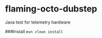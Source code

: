 flaming-octo-dubstep
====================

Java test for telemetry hardware


###Install
```mvn clean install```
